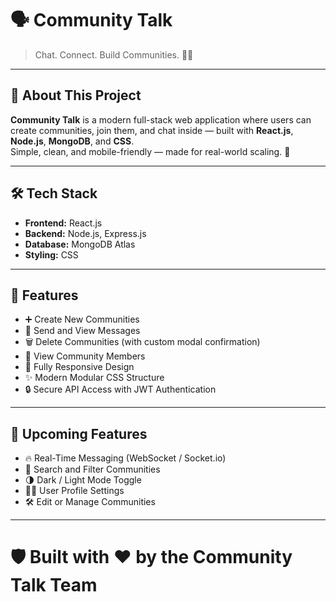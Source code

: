 # 🗣️ Community Talk

> Chat. Connect. Build Communities. 💬✨

---

## 🎯 About This Project

**Community Talk** is a modern full-stack web application where users can create communities, join them, and chat inside — built with **React.js**, **Node.js**, **MongoDB**, and  **CSS**.  
Simple, clean, and mobile-friendly — made for real-world scaling. 🚀

---

## 🛠️ Tech Stack

- **Frontend:** React.js
- **Backend:** Node.js, Express.js
- **Database:** MongoDB Atlas
- **Styling:** CSS 

---

## 🚀 Features

- ➕ Create New Communities
- 💬 Send and View Messages
- 🗑️ Delete Communities (with custom modal confirmation)
- 👥 View Community Members
- 📱 Fully Responsive Design
- ✨ Modern Modular CSS Structure
- 🔒 Secure API Access with JWT Authentication

---

## 🌟 Upcoming Features

- 🔥 Real-Time Messaging (WebSocket / Socket.io)
- 🔎 Search and Filter Communities
- 🌗 Dark / Light Mode Toggle
- 🧑‍💻 User Profile Settings
- 🛠️ Edit or Manage Communities

---


# 🛡️ Built with ❤️ by the Community Talk Team

